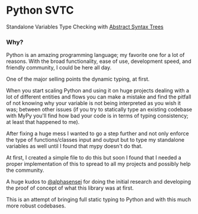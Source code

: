 # Python SVTC
Standalone Variables Type Checking with [Abstract Syntax Trees](https://docs.python.org/3/library/ast.html)

### Why?
Python is an amazing programming language; my favorite one for a lot of reasons. With the broad functionality, ease of use, development speed, and friendly community, I could be here all day.

One of the major selling points the dynamic typing, at first.

When you start scaling Python and using it on huge projects dealing with a lot of different entities and flows you can make a mistake and find the pitfall of not knowing why your variable is not being interpreted as you wish it was; between other issues (if you try to statically type an existing codebase with MyPy you'll find how bad your code is in terms of typing consistency; at least that happened to me).

After fixing a huge mess I wanted to go a step further and not only enforce the type of functions/classes input and output but to type my standalone variables as well until I found that mypy doesn't do that.

At first, I created a simple file to do this but soon I found that I needed a proper implementation of this to spread to all my projects and possibly help the community.

A huge kudos to [@alphasensei](https://github.com/alphasensei) for doing the initial research and developing the proof of concept of what this library was at first.

This is an attempt of bringing full static typing to Python and with this much more robust codebases.
